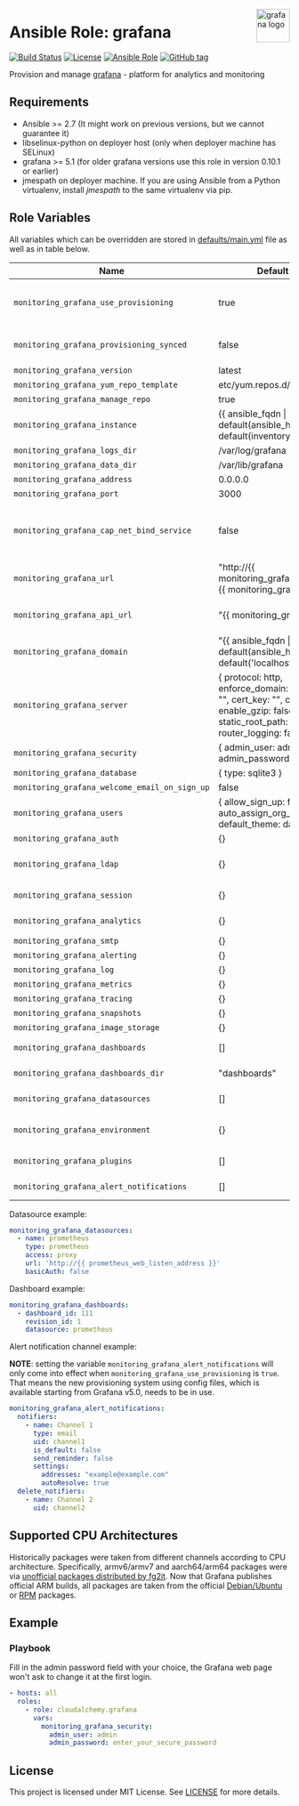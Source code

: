 <p><img src="https://grafana.com/blog/assets/img/blog/timeshift/grafana_release_icon.png" alt="grafana logo" title="grafana" align="right" height="60" /></p>

# Ansible Role: grafana

[![Build Status](https://travis-ci.org/cloudalchemy/ansible-grafana.svg?branch=master)](https://travis-ci.org/cloudalchemy/ansible-grafana)
[![License](https://img.shields.io/badge/license-MIT%20License-brightgreen.svg)](https://opensource.org/licenses/MIT)
[![Ansible Role](https://img.shields.io/badge/ansible%20role-cloudalchemy.grafana-blue.svg)](https://galaxy.ansible.com/cloudalchemy/grafana/)
[![GitHub tag](https://img.shields.io/github/tag/cloudalchemy/ansible-grafana.svg)](https://github.com/cloudalchemy/ansible-grafana/tags)

Provision and manage [grafana](https://github.com/grafana/grafana) - platform for analytics and monitoring

## Requirements

- Ansible >= 2.7 (It might work on previous versions, but we cannot guarantee it)
- libselinux-python on deployer host (only when deployer machine has SELinux)
- grafana >= 5.1 (for older grafana versions use this role in version 0.10.1 or earlier)
- jmespath on deployer machine. If you are using Ansible from a Python virtualenv, install *jmespath* to the same virtualenv via pip.

## Role Variables

All variables which can be overridden are stored in [defaults/main.yml](defaults/main.yml) file as well as in table below.

| Name           | Default Value | Description                        |
| -------------- | ------------- | -----------------------------------|
| `monitoring_grafana_use_provisioning` | true | Use Grafana provisioning capability when possible (**monitoring_grafana_version=latest will assume >= 5.0**). |
| `monitoring_grafana_provisioning_synced` | false | Ensure no previously provisioned dashboards are kept if not referenced anymore. |
| `monitoring_grafana_version` | latest | Grafana package version |
| `monitoring_grafana_yum_repo_template` | etc/yum.repos.d/grafana.repo.j2 | Yum template to use |
| `monitoring_grafana_manage_repo` | true | Manage package repo (or don't) |
| `monitoring_grafana_instance` | {{ ansible_fqdn \| default(ansible_host) \| default(inventory_hostname) }} | Grafana instance name |
| `monitoring_grafana_logs_dir` | /var/log/grafana | Path to logs directory |
| `monitoring_grafana_data_dir` | /var/lib/grafana | Path to database directory |
| `monitoring_grafana_address` | 0.0.0.0 | Address on which grafana listens |
| `monitoring_grafana_port` | 3000 | port on which grafana listens |
| `monitoring_grafana_cap_net_bind_service` | false | Enables the use of ports below 1024 without root privileges by leveraging the 'capabilities' of the linux kernel. read: http://man7.org/linux/man-pages/man7/capabilities.7.html |
| `monitoring_grafana_url` | "http://{{ monitoring_grafana_address }}:{{ monitoring_grafana_port }}" | Full URL used to access Grafana from a web browser |
| `monitoring_grafana_api_url` | "{{ monitoring_grafana_url }}" | URL used for API calls in provisioning if different from public URL. See [this issue](https://github.com/cloudalchemy/ansible-grafana/issues/70). |
| `monitoring_grafana_domain` | "{{ ansible_fqdn \| default(ansible_host) \| default('localhost') }}" | setting is only used in as a part of the `root_url` option. Useful when using GitHub or Google OAuth |
| `monitoring_grafana_server` | { protocol: http, enforce_domain: false, socket: "", cert_key: "", cert_file: "", enable_gzip: false, static_root_path: public, router_logging: false } | [server](http://docs.grafana.org/installation/configuration/#server) configuration section |
| `monitoring_grafana_security` | { admin_user: admin, admin_password: "" } | [security](http://docs.grafana.org/installation/configuration/#security) configuration section |
| `monitoring_grafana_database` | { type: sqlite3 } | [database](http://docs.grafana.org/installation/configuration/#database) configuration section |
| `monitoring_grafana_welcome_email_on_sign_up` | false | Send welcome email after signing up |
| `monitoring_grafana_users` | { allow_sign_up: false, auto_assign_org_role: Viewer, default_theme: dark } | [users](http://docs.grafana.org/installation/configuration/#users) configuration section |
| `monitoring_grafana_auth` | {} | [authorization](http://docs.grafana.org/installation/configuration/#auth) configuration section |
| `monitoring_grafana_ldap` | {} | [ldap](http://docs.grafana.org/installation/ldap/) configuration section. group_mappings are expanded, see defaults for example |
| `monitoring_grafana_session` | {} | [session](http://docs.grafana.org/installation/configuration/#session) management configuration section |
| `monitoring_grafana_analytics` | {} | Google [analytics](http://docs.grafana.org/installation/configuration/#analytics) configuration section |
| `monitoring_grafana_smtp` | {} | [smtp](http://docs.grafana.org/installation/configuration/#smtp) configuration section |
| `monitoring_grafana_alerting` | {} | [alerting](http://docs.grafana.org/installation/configuration/#alerting) configuration section |
| `monitoring_grafana_log` | {} | [log](http://docs.grafana.org/installation/configuration/#log) configuration section |
| `monitoring_grafana_metrics` | {} | [metrics](http://docs.grafana.org/installation/configuration/#metrics) configuration section |
| `monitoring_grafana_tracing` | {} | [tracing](http://docs.grafana.org/installation/configuration/#tracing) configuration section |
| `monitoring_grafana_snapshots` | {} | [snapshots](http://docs.grafana.org/installation/configuration/#snapshots) configuration section |
| `monitoring_grafana_image_storage` | {} | [image storage](http://docs.grafana.org/installation/configuration/#external-image-storage) configuration section |
| `monitoring_grafana_dashboards` | [] | List of dashboards which should be imported |
| `monitoring_grafana_dashboards_dir` | "dashboards" | Path to a local directory containing dashboards files in `json` format |
| `monitoring_grafana_datasources` | [] | List of datasources which should be configured |
| `monitoring_grafana_environment` | {} | Optional Environment param for Grafana installation, useful ie for setting http_proxy |
| `monitoring_grafana_plugins` | [] |  List of Grafana plugins which should be installed |
| `monitoring_grafana_alert_notifications` | [] | List of alert notification channels to be created, updated, or deleted |

Datasource example:

```yaml
monitoring_grafana_datasources:
  - name: prometheus
    type: prometheus
    access: proxy
    url: 'http://{{ prometheus_web_listen_address }}'
    basicAuth: false
```

Dashboard example:

```yaml
monitoring_grafana_dashboards:
  - dashboard_id: 111
    revision_id: 1
    datasource: prometheus
```

Alert notification channel example:

**NOTE**: setting the variable `monitoring_grafana_alert_notifications` will only come into
effect when `monitoring_grafana_use_provisioning` is `true`. That means the new
provisioning system using config files, which is available starting from Grafana
v5.0, needs to be in use.

```yaml
monitoring_grafana_alert_notifications:
  notifiers:
    - name: Channel 1
      type: email
      uid: channel1
      is_default: false
      send_reminder: false
      settings:
        addresses: "example@example.com"
        autoResolve: true
  delete_notifiers:
    - name: Channel 2
      uid: channel2
```

## Supported CPU Architectures

Historically packages were taken from different channels according to CPU architecture. Specifically, armv6/armv7 and aarch64/arm64 packages were via [unofficial packages distributed by fg2it](https://github.com/fg2it/grafana-on-raspberry). Now that Grafana publishes official ARM builds, all packages are taken from the official [Debian/Ubuntu](http://docs.grafana.org/installation/debian/#installing-on-debian-ubuntu) or [RPM](http://docs.grafana.org/installation/rpm/) packages.

## Example

### Playbook

Fill in the admin password field with your choice, the Grafana web page won't ask to change it at the first login.

```yaml
- hosts: all
  roles:
    - role: cloudalchemy.grafana
      vars:
        monitoring_grafana_security:
          admin_user: admin
          admin_password: enter_your_secure_password
```

## License

This project is licensed under MIT License. See [LICENSE](/LICENSE) for more details.
